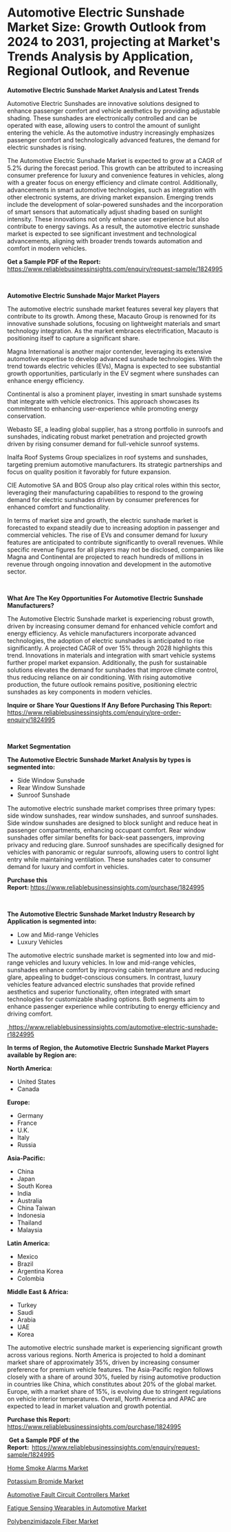 <p><h1>Automotive Electric Sunshade Market Size: Growth Outlook from 2024 to 2031, projecting at Market's Trends Analysis by Application, Regional Outlook, and Revenue</h1></p><p><strong>Automotive Electric Sunshade Market Analysis and Latest Trends</strong></p>
<p><p>Automotive Electric Sunshades are innovative solutions designed to enhance passenger comfort and vehicle aesthetics by providing adjustable shading. These sunshades are electronically controlled and can be operated with ease, allowing users to control the amount of sunlight entering the vehicle. As the automotive industry increasingly emphasizes passenger comfort and technologically advanced features, the demand for electric sunshades is rising.</p><p>The Automotive Electric Sunshade Market is expected to grow at a CAGR of 5.2% during the forecast period. This growth can be attributed to increasing consumer preference for luxury and convenience features in vehicles, along with a greater focus on energy efficiency and climate control. Additionally, advancements in smart automotive technologies, such as integration with other electronic systems, are driving market expansion. Emerging trends include the development of solar-powered sunshades and the incorporation of smart sensors that automatically adjust shading based on sunlight intensity. These innovations not only enhance user experience but also contribute to energy savings. As a result, the automotive electric sunshade market is expected to see significant investment and technological advancements, aligning with broader trends towards automation and comfort in modern vehicles.</p></p>
<p><strong>Get a Sample PDF of the Report:&nbsp;</strong> <a href="https://www.reliablebusinessinsights.com/enquiry/request-sample/1824995?utm_campaign=97&utm_medium=2&utm_source=Github&utm_content=ia&utm_term=04112024&utm_id=automotive-electric-sunshade">https://www.reliablebusinessinsights.com/enquiry/request-sample/1824995</a></p>
<p>&nbsp;</p>
<p><strong>Automotive Electric Sunshade Major Market Players</strong></p>
<p><p>The automotive electric sunshade market features several key players that contribute to its growth. Among these, Macauto Group is renowned for its innovative sunshade solutions, focusing on lightweight materials and smart technology integration. As the market embraces electrification, Macauto is positioning itself to capture a significant share.</p><p>Magna International is another major contender, leveraging its extensive automotive expertise to develop advanced sunshade technologies. With the trend towards electric vehicles (EVs), Magna is expected to see substantial growth opportunities, particularly in the EV segment where sunshades can enhance energy efficiency.</p><p>Continental is also a prominent player, investing in smart sunshade systems that integrate with vehicle electronics. This approach showcases its commitment to enhancing user-experience while promoting energy conservation.</p><p>Webasto SE, a leading global supplier, has a strong portfolio in sunroofs and sunshades, indicating robust market penetration and projected growth driven by rising consumer demand for full-vehicle sunroof systems.</p><p>Inalfa Roof Systems Group specializes in roof systems and sunshades, targeting premium automotive manufacturers. Its strategic partnerships and focus on quality position it favorably for future expansion.</p><p>CIE Automotive SA and BOS Group also play critical roles within this sector, leveraging their manufacturing capabilities to respond to the growing demand for electric sunshades driven by consumer preferences for enhanced comfort and functionality.</p><p>In terms of market size and growth, the electric sunshade market is forecasted to expand steadily due to increasing adoption in passenger and commercial vehicles. The rise of EVs and consumer demand for luxury features are anticipated to contribute significantly to overall revenues. While specific revenue figures for all players may not be disclosed, companies like Magna and Continental are projected to reach hundreds of millions in revenue through ongoing innovation and development in the automotive sector.</p></p>
<p>&nbsp;</p>
<p><strong>What Are The Key Opportunities For Automotive Electric Sunshade Manufacturers?</strong></p>
<p><p>The Automotive Electric Sunshade market is experiencing robust growth, driven by increasing consumer demand for enhanced vehicle comfort and energy efficiency. As vehicle manufacturers incorporate advanced technologies, the adoption of electric sunshades is anticipated to rise significantly. A projected CAGR of over 15% through 2028 highlights this trend. Innovations in materials and integration with smart vehicle systems further propel market expansion. Additionally, the push for sustainable solutions elevates the demand for sunshades that improve climate control, thus reducing reliance on air conditioning. With rising automotive production, the future outlook remains positive, positioning electric sunshades as key components in modern vehicles.</p></p>
<p><strong>Inquire or Share Your Questions If Any Before Purchasing This Report:</strong> <a href="https://www.reliablebusinessinsights.com/enquiry/pre-order-enquiry/1824995?utm_campaign=97&utm_medium=2&utm_source=Github&utm_content=ia&utm_term=04112024&utm_id=automotive-electric-sunshade">https://www.reliablebusinessinsights.com/enquiry/pre-order-enquiry/1824995</a></p>
<p>&nbsp;</p>
<p><strong>Market Segmentation</strong></p>
<p><strong>The Automotive Electric Sunshade Market Analysis by types is segmented into:</strong></p>
<p><ul><li>Side Window Sunshade</li><li>Rear Window Sunshade</li><li>Sunroof Sunshade</li></ul></p>
<p><p>The automotive electric sunshade market comprises three primary types: side window sunshades, rear window sunshades, and sunroof sunshades. Side window sunshades are designed to block sunlight and reduce heat in passenger compartments, enhancing occupant comfort. Rear window sunshades offer similar benefits for back-seat passengers, improving privacy and reducing glare. Sunroof sunshades are specifically designed for vehicles with panoramic or regular sunroofs, allowing users to control light entry while maintaining ventilation. These sunshades cater to consumer demand for luxury and comfort in vehicles.</p></p>
<p><strong>Purchase this Report:&nbsp;</strong><a href="https://www.reliablebusinessinsights.com/purchase/1824995?utm_campaign=97&utm_medium=2&utm_source=Github&utm_content=ia&utm_term=04112024&utm_id=automotive-electric-sunshade">https://www.reliablebusinessinsights.com/purchase/1824995</a></p>
<p>&nbsp;</p>
<p><strong>The Automotive Electric Sunshade Market Industry Research by Application is segmented into:</strong></p>
<p><ul><li>Low and Mid-range Vehicles</li><li>Luxury Vehicles</li></ul></p>
<p><p>The automotive electric sunshade market is segmented into low and mid-range vehicles and luxury vehicles. In low and mid-range vehicles, sunshades enhance comfort by improving cabin temperature and reducing glare, appealing to budget-conscious consumers. In contrast, luxury vehicles feature advanced electric sunshades that provide refined aesthetics and superior functionality, often integrated with smart technologies for customizable shading options. Both segments aim to enhance passenger experience while contributing to energy efficiency and driving comfort.</p></p>
<p><a href="https://www.reliablebusinessinsights.com/automotive-electric-sunshade-r1824995?utm_campaign=97&utm_medium=2&utm_source=Github&utm_content=ia&utm_term=04112024&utm_id=automotive-electric-sunshade">&nbsp;https://www.reliablebusinessinsights.com/automotive-electric-sunshade-r1824995</a></p>
<p><strong>In terms of Region, the Automotive Electric Sunshade Market Players available by Region are:</strong></p>
<p>
    <p> <strong> North America: </strong>
        <ul>
            <li>United States</li>
            <li>Canada</li>
        </ul>
        </p> 
    <p> <strong> Europe: </strong>
        <ul>
            <li>Germany</li>
            <li>France</li>
            <li>U.K.</li>
            <li>Italy</li>
            <li>Russia</li>
        </ul>
        </p> 
    <p> <strong> Asia-Pacific: </strong>
        <ul>
            <li>China</li>
            <li>Japan</li>
            <li>South Korea</li>
            <li>India</li>
            <li>Australia</li>
            <li>China Taiwan</li>
            <li>Indonesia</li>
            <li>Thailand</li>
            <li>Malaysia</li>
        </ul>
        </p> 
    <p> <strong> Latin America: </strong>
        <ul>
            <li>Mexico</li>
            <li>Brazil</li>
            <li>Argentina Korea</li>
            <li>Colombia</li>
        </ul>
        </p> 
    <p> <strong> Middle East & Africa: </strong>
        <ul>
            <li>Turkey</li>
            <li>Saudi</li>
            <li>Arabia</li>
            <li>UAE</li>
            <li>Korea</li>
        </ul>
    </p>
    </p>
<p><p>The automotive electric sunshade market is experiencing significant growth across various regions. North America is projected to hold a dominant market share of approximately 35%, driven by increasing consumer preference for premium vehicle features. The Asia-Pacific region follows closely with a share of around 30%, fueled by rising automotive production in countries like China, which constitutes about 20% of the global market. Europe, with a market share of 15%, is evolving due to stringent regulations on vehicle interior temperatures. Overall, North America and APAC are expected to lead in market valuation and growth potential.</p></p>
<p><strong>Purchase this Report: </strong><a href="https://www.reliablebusinessinsights.com/purchase/1824995?utm_campaign=97&utm_medium=2&utm_source=Github&utm_content=ia&utm_term=04112024&utm_id=automotive-electric-sunshade">https://www.reliablebusinessinsights.com/purchase/1824995</a></p>
<p>&nbsp;<strong>Get a Sample PDF of the Report:&nbsp;&nbsp;</strong><a href="https://www.reliablebusinessinsights.com/enquiry/request-sample/1824995?utm_campaign=97&utm_medium=2&utm_source=Github&utm_content=ia&utm_term=04112024&utm_id=automotive-electric-sunshade">https://www.reliablebusinessinsights.com/enquiry/request-sample/1824995</a></p>
<p><strong></strong></p>
<p><p><a href="https://www.linkedin.com/pulse/unveiling-market-trends-global-home-smoke-alarms-growth-regional-afzvf?utm_campaign=97&utm_medium=2&utm_source=Github&utm_content=ia&utm_term=04112024&utm_id=automotive-electric-sunshade">Home Smoke Alarms Market</a></p><p><a href="https://medium.com/@alvar1lavfo/innovations-in-the-potassium-bromide-market-the-potassium-bromide-market-plays-a-crucial-role-in-cb36a01248a9?utm_campaign=97&utm_medium=2&utm_source=Github&utm_content=ia&utm_term=04112024&utm_id=automotive-electric-sunshade">Potassium Bromide Market</a></p><p><a href="https://github.com/yoreivesal/Market-Research-Report-List-1/blob/main/automotive-fault-circuit-controllers-market.md?utm_campaign=97&utm_medium=2&utm_source=Github&utm_content=ia&utm_term=04112024&utm_id=automotive-electric-sunshade">Automotive Fault Circuit Controllers Market</a></p><p><a href="https://github.com/shebaharrifx/Market-Research-Report-List-1/blob/main/fatigue-sensing-wearables-in-automotive-market.md?utm_campaign=97&utm_medium=2&utm_source=Github&utm_content=ia&utm_term=04112024&utm_id=automotive-electric-sunshade">Fatigue Sensing Wearables in Automotive Market</a></p><p><a href="https://medium.com/@rosette87biha/the-polybenzimidazole-fiber-market-report-analyzes-important-operational-and-performance-data-so-a8cc348534d2?utm_campaign=97&utm_medium=2&utm_source=Github&utm_content=ia&utm_term=04112024&utm_id=automotive-electric-sunshade">Polybenzimidazole Fiber Market</a></p></p>